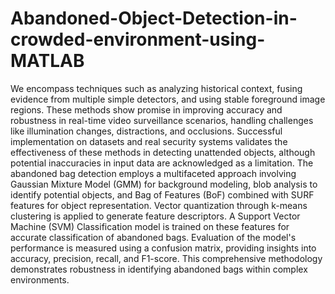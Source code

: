 # Abandoned-Object-Detection-in-crowded-environment-using-MATLAB
We encompass techniques such as analyzing historical context, fusing evidence from multiple simple detectors, and using stable foreground image regions. These methods show promise in improving accuracy and robustness in real-time video surveillance scenarios, handling challenges like illumination changes, distractions, and occlusions. Successful implementation on datasets and real security systems validates the effectiveness of these methods in detecting unattended objects, although potential inaccuracies in input data are acknowledged as a limitation.
The abandoned bag detection employs a multifaceted approach involving Gaussian Mixture Model (GMM) for background modeling, blob analysis to identify potential objects, and Bag of Features (BoF) combined with SURF features for object representation. Vector quantization through k-means clustering is applied to generate feature descriptors. A Support Vector Machine (SVM) Classification model is trained on these features for accurate classification of abandoned bags. Evaluation of the model's performance is measured using a confusion matrix, providing insights into accuracy, precision, recall, and F1-score. This comprehensive methodology demonstrates robustness in identifying abandoned bags within complex environments.
